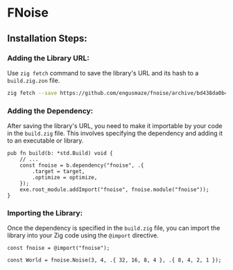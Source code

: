 # FNoise

## Installation Steps:

### Adding the Library URL:

Use `zig fetch` command to save the library's URL and its hash to a `build.zig.zon` file.

```sh
zig fetch --save https://github.com/engusmaze/fnoise/archive/bd438da0b45b8979399d2ac7158cf9b933db6f1f.tar.gz
```

### Adding the Dependency:

After saving the library's URL, you need to make it importable by your code in the `build.zig` file. This involves specifying the dependency and adding it to an executable or library.

```zig
pub fn build(b: *std.Build) void {
    // ...
    const fnoise = b.dependency("fnoise", .{
        .target = target,
        .optimize = optimize,
    });
    exe.root_module.addImport("fnoise", fnoise.module("fnoise"));
}
```

### Importing the Library:

Once the dependency is specified in the `build.zig` file, you can import the library into your Zig code using the `@import` directive.

```zig
const fnoise = @import("fnoise");

const World = fnoise.Noise(3, 4, .{ 32, 16, 8, 4 }, .{ 8, 4, 2, 1 });
```